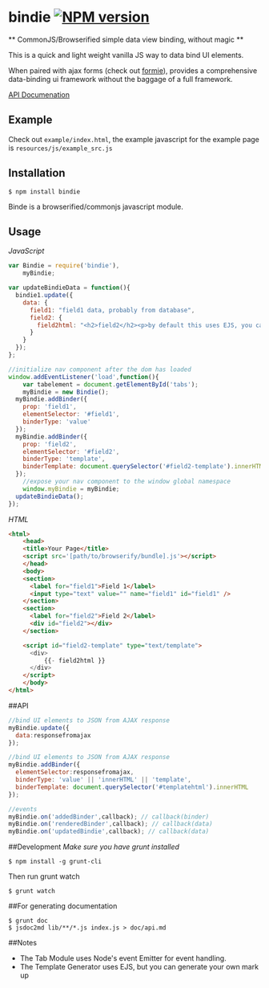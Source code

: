# bindie  [![NPM version](https://badge.fury.io/js/bindie.svg)](http://badge.fury.io/js/bindie)

** CommonJS/Browserified simple data view binding, without magic **

This is a quick and light weight vanilla JS way to data bind UI elements. 

When paired with ajax forms (check out  [formie](http://npmjs.org/package/formie)), provides a comprehensive data-binding ui framework without the baggage of a full framework.</p>

 [API Documenation](https://yawetse.github.io/bindie/api/html/index.html)

## Example

Check out `example/index.html`, the example javascript for the example page is `resources/js/example_src.js`

## Installation

```
$ npm install bindie
```

Binde is a browserified/commonjs javascript module.

## Usage

*JavaScript*
```javascript
var Bindie = require('bindie'),
	myBindie;

var updateBindieData = function(){
  bindie1.update({
    data: {
      field1: "field1 data, probably from database",
      field2: {
        field2html: "<h2>field2</h2><p>by default this uses EJS, you can use whatever template language you want</p>"
      }
    }
  });
};

//initialize nav component after the dom has loaded
window.addEventListener('load',function(){
	var tabelement = document.getElementById('tabs');
	myBindie = new Bindie();
  myBindie.addBinder({
    prop: 'field1',
    elementSelector: '#field1',
    binderType: 'value'
  });
  myBindie.addBinder({
    prop: 'field2',
    elementSelector: '#field2',
    binderType: 'template',
    binderTemplate: document.querySelector('#field2-template').innerHTML
  });
	//expose your nav component to the window global namespace
	window.myBindie = myBindie;
  updateBindieData();
});
```

*HTML*
```html
<html>
	<head>
  	<title>Your Page</title>
  	<script src='[path/to/browserify/bundle].js'></script>
	</head>
	<body>
    <section>
      <label for="field1">Field 1</label>
      <input type="text" value="" name="field1" id="field1" />
    </section>
    <section>
      <label for="field2">Field 2</label>
      <div id="field2"></div>
    </section>

    <script id="field2-template" type="text/template">
      <div>
          {{- field2html }}
      </div>
    </script>
	</body>
</html>
```

##API

```javascript
//bind UI elements to JSON from AJAX response
myBindie.update({
  data:responsefromajax
}); 

//bind UI elements to JSON from AJAX response
myBindie.addBinder({
  elementSelector:responsefromajax,
  binderType: 'value' || 'innerHTML' || 'template',
  binderTemplate: document.querySelector('#templatehtml').innerHTML
}); 

//events
myBindie.on('addedBinder',callback); // callback(binder)
myBindie.on('renderedBinder',callback); // callback(data)
myBindie.on('updatedBindie',callback); // callback(data)
```
##Development
*Make sure you have grunt installed*
```
$ npm install -g grunt-cli
```

Then run grunt watch
```
$ grunt watch
```
##For generating documentation
```
$ grunt doc
$ jsdoc2md lib/**/*.js index.js > doc/api.md
```

##Notes
* The Tab Module uses Node's event Emitter for event handling.
* The Template Generator uses EJS, but you can generate your own mark up
